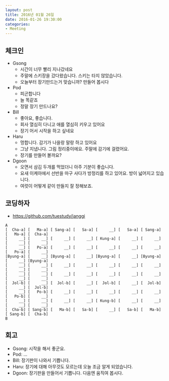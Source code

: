 ```yaml
---
layout: post
title: 2016년 01월 26일
date: 2016-01-26 19:30:00
categories:
- Meeting
---
```


## 체크인

* Gsong
  * 시간이 너무 빨리 지나갔네요
  * 주말에 스키장을 갔다왔습니다. 스키는 타지 않았습니다.
  * 오늘부터 장기만드는거 맞습니까? 만들어 봅시다
* Pod
  * 피곤합니다
  * 늘 똑같죠
  * 정말 장기 만드나요?
* Bill
  * 좋아요, 좋습니다.
  * 회사 열심히 다니고 애를 열심히 키우고 있어요
  * 장기 어서 시작을 하고 싶네요 
* Haru
  * 멍합니다. 감기가 나을랑 말랑 하고 있어요
  * 그냥 지냅니다. 그림 정리중이에요. 주말에 감기에 걸렸어요.
  * 장기를 만들어 볼까요?
* Dgoon
  * 오면서 삼김 두개를 먹었더니 아주 기분이 좋습니다.
  * 요새 이케아에서 선반을 마구 사다가 방정리를 하고 있어요. 방이 넓어지고 있습니다.
  * 여럿이 어떻게 같이 만들지 잘 정해보죠.

## 코딩하자

* https://github.com/tuestudy/janggi

```
A
[  Cha-a] [   Ma-a] [ Sang-a] [   Sa-a] [     __] [   Sa-a] [ Sang-a] [   Ma-a] [  Cha-a]
[     __] [     __] [     __] [     __] [ Kung-a] [     __] [     __] [     __] [     __]
[     __] [   Po-a] [     __] [     __] [     __] [     __] [     __] [   Po-a] [     __]
[Byung-a] [     __] [Byung-a] [     __] [Byung-a] [     __] [Byung-a] [     __] [Byung-a]
[     __] [     __] [     __] [     __] [     __] [     __] [     __] [     __] [     __]
[     __] [     __] [     __] [     __] [     __] [     __] [     __] [     __] [     __]
[  Jol-b] [     __] [  Jol-b] [     __] [  Jol-b] [     __] [  Jol-b] [     __] [  Jol-b]
[     __] [   Po-b] [     __] [     __] [     __] [     __] [     __] [   Po-b] [     __]
[     __] [     __] [     __] [     __] [ Kung-b] [     __] [     __] [     __] [     __]
[  Cha-b] [ Sang-b] [   Ma-b] [   Sa-b] [     __] [   Sa-b] [   Ma-b] [ Sang-b] [  Cha-b]
B
```

## 회고

* Gsong: 시작을 해서 좋군요.
* Pod: …
* Bill: 장기판이 나와서 기쁩니다.
* Haru: 장기에 대해 아무것도 모르는데 오늘 조금 알게 되었습니다.
* Dgoon: 장기판을 만들어서 기쁩니다. 다음엔 움직여 봅시다.

